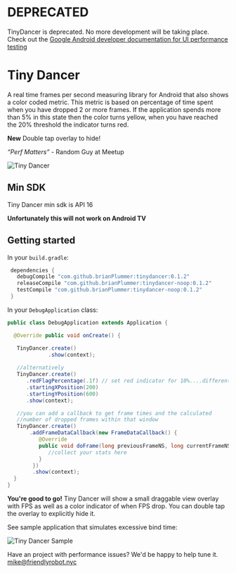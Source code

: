 # DEPRECATED

TinyDancer is deprecated. No more development will be taking place. Check out the [Google Android developer documentation for UI performance testing](https://developer.android.com/training/testing/performance) 

# Tiny Dancer 

A real time frames per second measuring library for Android that also shows a color coded metric.  This metric is based on percentage of time spent when you have dropped 2 or more frames.  If the application spends more than 5% in this state then the color turns yellow, when you have reached the 20% threshold the indicator turns red.  

 **New** Double tap overlay to hide!

*“Perf Matters”* - Random Guy at Meetup

![Tiny Dancer](https://raw.githubusercontent.com/brianPlummer/TinyDancer/master/assets/tinydancer2.png "Tiny Dancer")

## Min SDK
Tiny Dancer min sdk is API 16

**Unfortunately this will not work on Android TV**

## Getting started

In your `build.gradle`:

```gradle
 dependencies {
   debugCompile "com.github.brianPlummer:tinydancer:0.1.2"
   releaseCompile "com.github.brianPlummer:tinydancer-noop:0.1.2"
   testCompile "com.github.brianPlummer:tinydancer-noop:0.1.2"
 }
```

In your `DebugApplication` class:

```java
public class DebugApplication extends Application {

  @Override public void onCreate() {

   TinyDancer.create()
             .show(context);
             
   //alternatively
   TinyDancer.create()
      .redFlagPercentage(.1f) // set red indicator for 10%....different from default
      .startingXPosition(200)
      .startingYPosition(600)
      .show(context);

   //you can add a callback to get frame times and the calculated
   //number of dropped frames within that window
   TinyDancer.create()
       .addFrameDataCallback(new FrameDataCallback() {
          @Override
          public void doFrame(long previousFrameNS, long currentFrameNS, int droppedFrames) {
             //collect your stats here
          }
        })
        .show(context);
  }
}
```

**You're good to go!** Tiny Dancer will show a small draggable view overlay with FPS as well as a color indicator of when FPS drop.  You can double tap the overlay to explicitly hide it.


See sample application that simulates excessive bind time:

![Tiny Dancer Sample](https://raw.githubusercontent.com/brianPlummer/TinyDancer/master/assets/tiny_dancer_011_example.gif "Tiny Dancer Sample")

Have an project with performance issues? We'd be happy to help tune it.  mike@friendlyrobot.nyc
